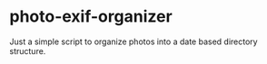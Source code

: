 # photo-exif-organizer
Just a simple script to organize photos into a date based directory structure.

